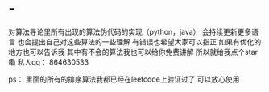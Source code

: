 # -
对算法导论里所有出现的算法伪代码的实现（python，java）
会持续更新更多语言
也会提出自己对这些算法的一些理解
有错误也希望大家可以指正
如果有优化的地方也可以告诉我
其中有不会的算法我也可以给你免费讲解 所以就给我点个star嘞
私人qq： 864630533


ps：
里面的所有的排序算法我都已经在leetcode上验证过了 可以放心使用